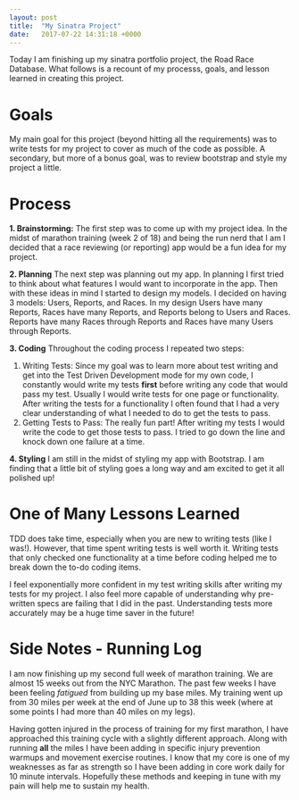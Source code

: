 ```yaml
---
layout: post
title:  "My Sinatra Project"
date:   2017-07-22 14:31:18 +0000
---
```



Today I am finishing up my sinatra portfolio project, the Road Race Database. What follows is a recount of my processs, goals, and lesson learned in creating this project.


# Goals

My main goal for this project (beyond hitting all the requirements) was to write tests for my project to cover as much of the code as possible. A secondary, but more of a bonus goal, was to review bootstrap and style my project a little.

# Process
**1. Brainstorming:**
The first step was to come up with my project idea. In the midst of marathon training (week 2 of 18) and being the run nerd that I am I decided that a race reviewing (or reporting) app would be a fun idea for my project. 

**2. Planning**
The next step was planning out my app. In planning I first tried to think about what features I would want to incorporate in the app. Then with these ideas in mind I started to design my models. I decided on having 3 models: Users, Reports, and Races. In my design Users have many Reports, Races have many Reports, and Reports belong to Users and Races. Reports have many Races through Reports and Races have many Users through Reports.


**3. Coding**
Throughout the coding process I repeated two steps:
1. Writing Tests: Since my goal was to learn more about test writing and get into the Test Driven Development mode for my own code, I constantly would write my tests **first** before writing any code that would pass my test. Usually I would write tests for one page or functionality. After writing the tests for a functionality I often found that I had a very clear understanding of what I needed to do to get the tests to pass.
2. Getting Tests to Pass: The really fun part! After writing my tests I would write the code to get those tests to pass. I tried to go down the line and knock down one failure at a time.


**4. Styling**
I am still in the midst of styling my app with Bootstrap. I am finding that a little bit of styling goes a long way and am excited to get it all polished up!

# One of Many Lessons Learned
TDD does take time, especially when you are new to writing tests (like I was!). However, that time spent writing tests is well worth it. Writing tests that only checked one functionality at a time before coding helped me to break down the to-do coding items. 

I feel exponentially more confident in my test writing skills after writing my tests for my project. I also feel more capable of understanding why pre-written specs are failing that I did in the past. Understanding tests more accurately may be a huge time saver in the future!


# Side Notes - Running Log

I am now finishing up my second full week of marathon training. We are almost 15 weeks out from the NYC Marathon. The past few weeks I have been feeling *fatigued* from building up my base miles. My training went up from 30 miles per week at the end of June up to 38 this week (where at some points I had more than 40 miles on my legs). 

Having gotten injured in the process of training for my first marathon, I have approached this training cycle with a slightly different approach. Along with running **all** the miles I have been adding in specific injury prevention warmups and movement exercise routines. I know that my core is one of my weaknesses as far as strength so I have been adding in core work daily for 10 minute intervals. Hopefully these methods and keeping in tune with my pain will help me to sustain my health.

